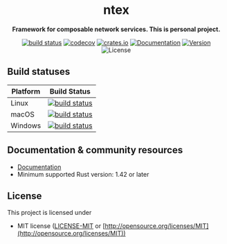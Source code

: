 <div align="center">
 <p><h1>ntex</h1> </p>
  <p><strong>Framework for composable network services. This is personal project.</strong> </p>
  <p>

[![build status](https://github.com/ntex-rs/ntex/workflows/CI%20%28Linux%29/badge.svg?branch=master&event=push)](https://github.com/ntex-rs/ntex/actions?query=workflow%3A"CI+(Linux)") 
[![codecov](https://codecov.io/gh/ntex-rs/ntex/branch/master/graph/badge.svg)](https://codecov.io/gh/ntex-rs/ntex) 
[![crates.io](https://meritbadge.herokuapp.com/ntex)](https://crates.io/crates/ntex) 
[![Documentation](https://docs.rs/ntex/badge.svg)](https://docs.rs/ntex) 
[![Version](https://img.shields.io/badge/rustc-1.42+-lightgray.svg)](https://blog.rust-lang.org/2020/03/12/Rust-1.42.html) 
![License](https://img.shields.io/crates/l/ntex.svg) 

  </p>
</div>

## Build statuses

| Platform         | Build Status |
| ---------------- | ------------ |
| Linux            | [![build status](https://github.com/ntex-rs/ntex/workflows/CI%20%28Linux%29/badge.svg?branch=master&event=push)](https://github.com/ntex-rs/ntex/actions?query=workflow%3A"CI+(Linux)") |
| macOS            | [![build status](https://github.com/ntex-rs/ntex/workflows/CI%20%28OSX%29/badge.svg?branch=master&event=push)](https://github.com/ntex-rs/ntex/actions?query=workflow%3A"CI+(OSX)") |
| Windows          | [![build status](https://github.com/ntex-rs/ntex/workflows/CI%20%28Windows%29/badge.svg?branch=master&event=push)](https://github.com/ntex-rs/ntex/actions?query=workflow%3A"CI+(Windows)") |

## Documentation & community resources

* [Documentation](https://docs.rs/ntex)
* Minimum supported Rust version: 1.42 or later

## License

This project is licensed under

* MIT license ([LICENSE-MIT](LICENSE-MIT) or [http://opensource.org/licenses/MIT](http://opensource.org/licenses/MIT))
